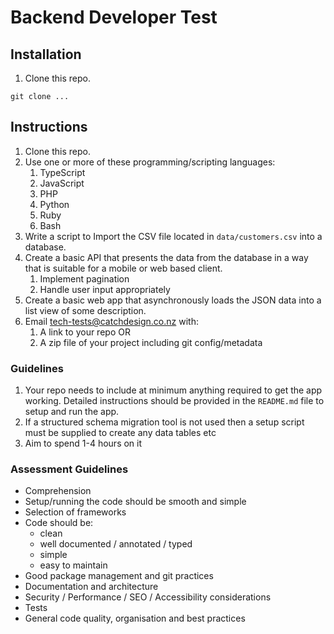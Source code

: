 # Backend Developer Test

## Installation

1. Clone this repo.
```
git clone ...
```

## Instructions

1. Clone this repo.
2. Use one or more of these programming/scripting languages:
   1. TypeScript
   2. JavaScript
   4. PHP
   5. Python
   6. Ruby
   7. Bash
4. Write a script to Import the CSV file located in `data/customers.csv` into a database.
5. Create a basic API that presents the data from the database in a way that is suitable for a mobile or web based client.
   1. Implement pagination
   2. Handle user input appropriately
7. Create a basic web app that asynchronously loads the JSON data into a list view of some description.
8. Email tech-tests@catchdesign.co.nz with:
    1. A link to your repo OR
    2. A zip file of your project including git config/metadata

### Guidelines

1. Your repo needs to include at minimum anything required to get the app working.  Detailed instructions should be provided in the `README.md` file to setup and run the app.
2. If a structured schema migration tool is not used then a setup script must be supplied to create any data tables etc
3. Aim to spend 1-4 hours on it

### Assessment Guidelines

* Comprehension
* Setup/running the code should be smooth and simple
* Selection of frameworks
* Code should be:
    * clean
    * well documented / annotated / typed
    * simple
    * easy to maintain
* Good package management and git practices
* Documentation and architecture
* Security / Performance / SEO / Accessibility considerations
* Tests
* General code quality, organisation and best practices


